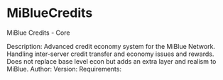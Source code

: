 MiBlueCredits
=============

MiBlue Credits - Core

Description:
    Advanced credit economy system for the MiBlue Network. Handling inter-server credit transfer and economy issues and       rewards. Does not replace base level econ but adds an extra layer and realism to MiBlue.
Author:
Version:
Requirements:

